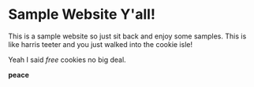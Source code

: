 # Sample Website Y'all!

This is a sample website so just sit back and enjoy some samples. This is like harris teeter and you just walked into the cookie isle!

Yeah I said *free* cookies no big deal.

**peace**

